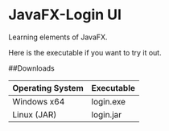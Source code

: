 # JavaFX-Login UI

Learning elements of JavaFX.

Here is the executable if you want to try it out.

##Downloads

| Operating System 	| Executable 	|
|------------------	|------------	|
| Windows x64      	| login.exe  	|
| Linux (JAR)      	| login.jar  	|
